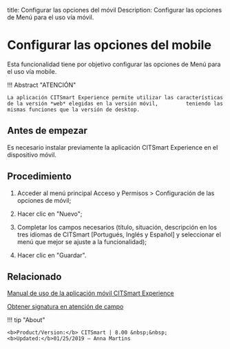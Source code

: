 title: Configurar las opciones del móvil
Description: Configurar las opciones de Menú para el uso vía móvil.
# Configurar las opciones del mobile

Esta funcionalidad tiene por objetivo configurar las opciones de Menú para el uso vía mobile.

!!! Abstract "ATENCIÓN"

    La aplicación CITSmart Experience permite utilizar las características de la versión *web* elegidas en la versión móvil,         teniendo las mismas funciones que la versión de desktop.

Antes de empezar
--------------------

Es necesario instalar previamente la aplicación CITSmart Experience en el
dispositivo móvil.

Procedimiento
-----------------

1.  Acceder al menú principal Acceso y Permisos \> Configuración de las opciones
    de móvil;

2.  Hacer clic en "Nuevo";

3.  Completar los campos necesarios (título, situación, descripción en los tres
    idiomas de CITSmart [Portugués, Inglés y Español] y seleccionar el menú que
    mejor se ajuste a la funcionalidad);

4.  Hacer clic en "Guardar".


Relacionado
-----------

[Manual de uso de la aplicación móvil CITSmart Experience](/es-es/citsmart-platform-8/additional-features/mobile-and-field-service/apps/citsmart-app.html)

[Obtener signatura en atención de campo](/es-es/citsmart-platform-8/additional-features/mobile-and-field-service/use/get-signature-in-attendance.html)


!!! tip "About"

    <b>Product/Version:</b> CITSmart | 8.00 &nbsp;&nbsp;
    <b>Updated:</b>01/25/2019 – Anna Martins
